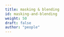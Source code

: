 ```yaml
---
title: masking & blending
id: masking-and-blending
weight: 50
draft: false
author: "people"
---
```

